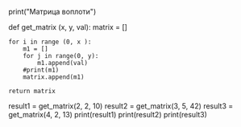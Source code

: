 print("Матрица воплоти")


def get_matrix (x, y, val):
    matrix = []

    for i in range (0, x ):
        m1 = []
        for j in range(0, y):
            m1.append(val)
        #print(m1)
        matrix.append(m1)

    return matrix




result1 = get_matrix(2, 2, 10)
result2 = get_matrix(3, 5, 42)
result3 = get_matrix(4, 2, 13)
print(result1)
print(result2)
print(result3)
